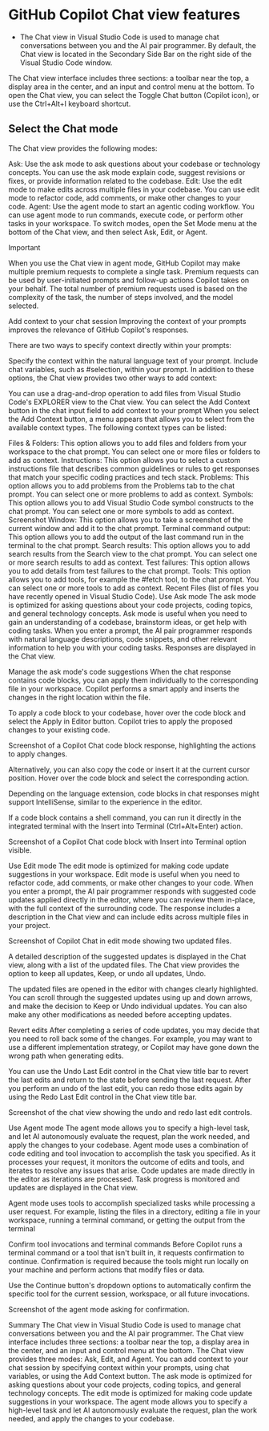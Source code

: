 # GitHub Copilot Chat view features
* The Chat view in Visual Studio Code is used to manage chat conversations between you and the AI pair programmer. By default, the Chat view is located in the Secondary Side Bar on the right side of the Visual Studio Code window.

The Chat view interface includes three sections: a toolbar near the top, a display area in the center, and an input and control menu at the bottom.
To open the Chat view, you can select the Toggle Chat button (Copilot icon), or use the Ctrl+Alt+I keyboard shortcut.

## Select the Chat mode
The Chat view provides the following modes:

Ask: Use the ask mode to ask questions about your codebase or technology concepts. You can use the ask mode explain code, suggest revisions or fixes, or provide information related to the codebase.
Edit: Use the edit mode to make edits across multiple files in your codebase. You can use edit mode to refactor code, add comments, or make other changes to your code.
Agent: Use the agent mode to start an agentic coding workflow. You can use agent mode to run commands, execute code, or perform other tasks in your workspace.
To switch modes, open the Set Mode menu at the bottom of the Chat view, and then select Ask, Edit, or Agent.

 Important

When you use the Chat view in agent mode, GitHub Copilot may make multiple premium requests to complete a single task. Premium requests can be used by user-initiated prompts and follow-up actions Copilot takes on your behalf. The total number of premium requests used is based on the complexity of the task, the number of steps involved, and the model selected.

Add context to your chat session
Improving the context of your prompts improves the relevance of GitHub Copilot's responses.

There are two ways to specify context directly within your prompts:

Specify the context within the natural language text of your prompt.
Include chat variables, such as #selection, within your prompt.
In addition to these options, the Chat view provides two other ways to add context:

You can use a drag-and-drop operation to add files from Visual Studio Code's EXPLORER view to the Chat view.
You can select the Add Context button in the chat input field to add context to your prompt
When you select the Add Context button, a menu appears that allows you to select from the available context types. The following context types can be listed:

Files & Folders: This option allows you to add files and folders from your workspace to the chat prompt. You can select one or more files or folders to add as context.
Instructions: This option allows you to select a custom instructions file that describes common guidelines or rules to get responses that match your specific coding practices and tech stack.
Problems: This option allows you to add problems from the Problems tab to the chat prompt. You can select one or more problems to add as context.
Symbols: This option allows you to add Visual Studio Code symbol constructs to the chat prompt. You can select one or more symbols to add as context.
Screenshot Window: This option allows you to take a screenshot of the current window and add it to the chat prompt.
Terminal command output: This option allows you to add the output of the last command run in the terminal to the chat prompt.
Search results: This option allows you to add search results from the Search view to the chat prompt. You can select one or more search results to add as context.
Test failures: This option allows you to add details from test failures to the chat prompt.
Tools: This option allows you to add tools, for example the #fetch tool, to the chat prompt. You can select one or more tools to add as context.
Recent Files (list of files you have recently opened in Visual Studio Code).
Use Ask mode
The ask mode is optimized for asking questions about your code projects, coding topics, and general technology concepts. Ask mode is useful when you need to gain an understanding of a codebase, brainstorm ideas, or get help with coding tasks. When you enter a prompt, the AI pair programmer responds with natural language descriptions, code snippets, and other relevant information to help you with your coding tasks. Responses are displayed in the Chat view.

Manage the ask mode's code suggestions
When the chat response contains code blocks, you can apply them individually to the corresponding file in your workspace. Copilot performs a smart apply and inserts the changes in the right location within the file.

To apply a code block to your codebase, hover over the code block and select the Apply in Editor button. Copilot tries to apply the proposed changes to your existing code.

Screenshot of a Copilot Chat code block response, highlighting the actions to apply changes.

Alternatively, you can also copy the code or insert it at the current cursor position. Hover over the code block and select the corresponding action.

Depending on the language extension, code blocks in chat responses might support IntelliSense, similar to the experience in the editor.

If a code block contains a shell command, you can run it directly in the integrated terminal with the Insert into Terminal (Ctrl+Alt+Enter) action.

Screenshot of a Copilot Chat code block with Insert into Terminal option visible.

Use Edit mode
The edit mode is optimized for making code update suggestions in your workspace. Edit mode is useful when you need to refactor code, add comments, or make other changes to your code. When you enter a prompt, the AI pair programmer responds with suggested code updates applied directly in the editor, where you can review them in-place, with the full context of the surrounding code. The response includes a description in the Chat view and can include edits across multiple files in your project.

Screenshot of Copilot Chat in edit mode showing two updated files.

A detailed description of the suggested updates is displayed in the Chat view, along with a list of the updated files. The Chat view provides the option to keep all updates, Keep, or undo all updates, Undo.

The updated files are opened in the editor with changes clearly highlighted. You can scroll through the suggested updates using up and down arrows, and make the decision to Keep or Undo individual updates. You can also make any other modifications as needed before accepting updates.

Revert edits
After completing a series of code updates, you may decide that you need to roll back some of the changes. For example, you may want to use a different implementation strategy, or Copilot may have gone down the wrong path when generating edits.

You can use the Undo Last Edit control in the Chat view title bar to revert the last edits and return to the state before sending the last request. After you perform an undo of the last edit, you can redo those edits again by using the Redo Last Edit control in the Chat view title bar.

Screenshot of the chat view showing the undo and redo last edit controls.

Use Agent mode
The agent mode allows you to specify a high-level task, and let AI autonomously evaluate the request, plan the work needed, and apply the changes to your codebase. Agent mode uses a combination of code editing and tool invocation to accomplish the task you specified. As it processes your request, it monitors the outcome of edits and tools, and iterates to resolve any issues that arise. Code updates are made directly in the editor as iterations are processed. Task progress is monitored and updates are displayed in the Chat view.

Agent mode uses tools to accomplish specialized tasks while processing a user request. For example, listing the files in a directory, editing a file in your workspace, running a terminal command, or getting the output from the terminal

Confirm tool invocations and terminal commands
Before Copilot runs a terminal command or a tool that isn't built in, it requests confirmation to continue. Confirmation is required because the tools might run locally on your machine and perform actions that modify files or data.

Use the Continue button's dropdown options to automatically confirm the specific tool for the current session, workspace, or all future invocations.

Screenshot of the agent mode asking for confirmation.

Summary
The Chat view in Visual Studio Code is used to manage chat conversations between you and the AI pair programmer. The Chat view interface includes three sections: a toolbar near the top, a display area in the center, and an input and control menu at the bottom. The Chat view provides three modes: Ask, Edit, and Agent. You can add context to your chat session by specifying context within your prompts, using chat variables, or using the Add Context button. The ask mode is optimized for asking questions about your code projects, coding topics, and general technology concepts. The edit mode is optimized for making code update suggestions in your workspace. The agent mode allows you to specify a high-level task and let AI autonomously evaluate the request, plan the work needed, and apply the changes to your codebase.

